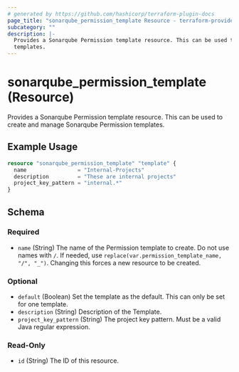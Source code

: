 ```yaml
---
# generated by https://github.com/hashicorp/terraform-plugin-docs
page_title: "sonarqube_permission_template Resource - terraform-provider-sonarqube"
subcategory: ""
description: |-
  Provides a Sonarqube Permission template resource. This can be used to create and manage Sonarqube Permission
  templates.
---
```


# sonarqube_permission_template (Resource)

Provides a Sonarqube Permission template resource. This can be used to create and manage Sonarqube Permission
templates.

## Example Usage

```terraform
resource "sonarqube_permission_template" "template" {
  name                = "Internal-Projects"
  description         = "These are internal projects"
  project_key_pattern = "internal.*"
}
```

<!-- schema generated by tfplugindocs -->
## Schema

### Required

- `name` (String) The name of the Permission template to create. Do not use names with `/`. If needed, use `replace(var.permission_template_name, "/", "_")`. Changing this forces a new resource to be created.

### Optional

- `default` (Boolean) Set the template as the default. This can only be set for one template.
- `description` (String) Description of the Template.
- `project_key_pattern` (String) The project key pattern. Must be a valid Java regular expression.

### Read-Only

- `id` (String) The ID of this resource.
